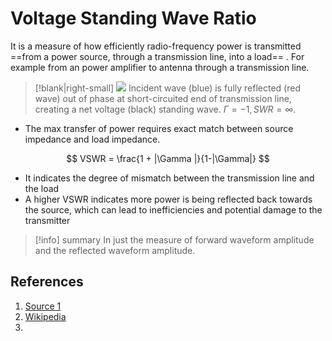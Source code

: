 # Voltage Standing Wave Ratio
It is a measure of how efficiently radio-frequency power is transmitted ==from a power source, through a transmission line, into a load== . For example from an power amplifier to antenna through a transmission line.
>[!blank|right-small]
>![](https://upload.wikimedia.org/wikipedia/commons/7/7d/Standing_wave_2.gif)
Incident wave (blue) is fully reflected (red wave) out of phase at short-circuited end of transmission line, creating a net voltage (black) standing wave. $\Gamma = −1, SWR = \infty$.

- The max transfer of power requires exact match between source impedance and load impedance.

$$
VSWR = \frac{1 + |\Gamma |}{1-|\Gamma|}
$$
- It indicates the degree of mismatch between the transmission line and the load
- A higher VSWR indicates more power is being reflected back towards the source, which can lead to inefficiencies and potential damage to the transmitter
>[!info] summary
>In just the measure of forward waveform amplitude and the reflected waveform amplitude.
## References
1. [Source 1](https://www.analog.com/en/resources/glossary/vswr.html#:~:text=VSWR%20(Voltage%20Standing%20Wave%20Ratio,line%2C%20to%20an%20antenna).)
2. [Wikipedia](https://en.wikipedia.org/wiki/Standing_wave_ratio)
3. 